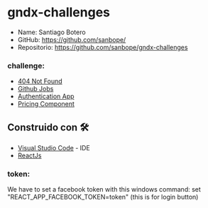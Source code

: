 # gndx-challenges
 * Name: Santiago Botero
 * GitHub: https://github.com/sanbope/
 * Repositorio: https://github.com/sanbope/gndx-challenges

### challenge:

 - [404 Not Found](https://devchallenges.io/challenges/wBunSb7FPrIepJZAg0sY)
 - [Github Jobs](https://devchallenges.io/challenges/TtUjDt19eIHxNQ4n5jps)
 - [Authentication App](https://devchallenges.io/challenges/N1fvBjQfhlkctmwj1tnw)
 - [Pricing Component](https://www.frontendmentor.io/challenges/pricing-component-with-toggle-8vPwRMIC)

## Construido con 🛠️

* [Visual Studio Code](https://code.visualstudio.com) - IDE
* [ReactJs](https://es.reactjs.org)

### token:
We have to set a facebook token with this windows command:
set "REACT_APP_FACEBOOK_TOKEN=token"
(this is for login button)